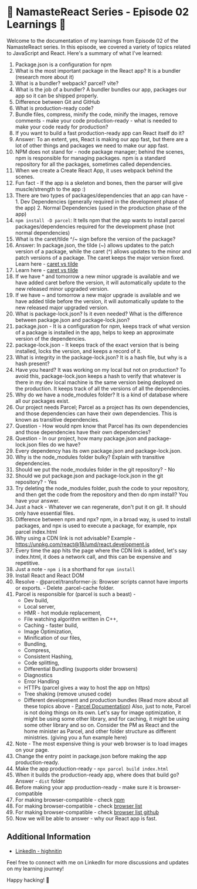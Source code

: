 # 🚀 NamasteReact Series - Episode 02 Learnings 🚀

Welcome to the documentation of my learnings from Episode 02 of the NamasteReact series. In this episode, we covered a variety of topics related to JavaScript and React. Here's a summary of what I've learned:

1. Package.json is a configuration for npm
2. What is the most important package in the React app? It is a bundler (research more about it)
3. What is a bundler? webpack? parcel? vite?
4. What is the job of a bundler? A bundler bundles our app, packages our app so it can be shipped properly.
5. Difference between Git and GitHub
6. What is production-ready code?
7. Bundle files, compress, minify the code, minify the images, remove comments - make your code production-ready - what is needed to make your code ready for production?
8. If you want to build a fast production-ready app can React itself do it?
9. Answer: To an extent, yes, React is making our app fast, but there are a lot of other things and packages we need to make our app fast.
10. NPM does not stand for - node package manager; behind the scenes, npm is responsible for managing packages. npm is a standard repository for all the packages, sometimes called dependencies.
11. When we create a Create React App, it uses webpack behind the scenes.
12. Fun fact - If the app is a skeleton and bones, then the parser will give muscle/strength to the app :)
13. There are two types of packages/dependencies that an app can have - 1. Dev Dependencies (generally required in the development phase of the app) 2. Normal Dependencies (used in the production phase of the app)
14. `npm install -D parcel`: It tells npm that the app wants to install parcel packages/dependencies required for the development phase (not normal dependencies)
15. What is the caret/tilde ^/~ sign before the version of the package?
16. Answer: In package.json, the tilde (~) allows updates to the patch version of a package, while the caret (^) allows updates to the minor and patch versions of a package. The caret keeps the major version fixed. Learn here - [caret vs tilde](https://www.linkedin.com/pulse/difference-bw-tilde-notation-caret-alok-tiwari/)
17. Learn here - [caret vs tilde](https://www.quora.com/Which-is-better-or-caret-in-package-JSON#:~:text=npm%20allows%20installing%20newer%20version,as%20the%20default%20for%20save%20.)
18. If we have ^ and tomorrow a new minor upgrade is available and we have added caret before the version, it will automatically update to the new released minor upgraded version.
19. If we have ~ and tomorrow a new major upgrade is available and we have added tilde before the version, it will automatically update to the new released major upgraded version.
20. What is package-lock.json? Is it even needed? What is the difference between package.json and package-lock.json?
21. package.json - It is a configuration for npm, keeps track of what version of a package is installed in the app, helps to keep an approximate version of the dependencies.
22. package-lock.json - It keeps track of the exact version that is being installed, locks the version, and keeps a record of it.
23. What is integrity in the package-lock.json? It is a hash file, but why is a hash present?
24. Have you heard? It was working on my local but not on production? To avoid this, package-lock.json keeps a hash to verify that whatever is there in my dev local machine is the same version being deployed on the production. It keeps track of all the versions of all the dependencies.
25. Why do we have a node_modules folder? It is a kind of database where all our packages exist.
26. Our project needs Parcel; Parcel as a project has its own dependencies, and those dependencies can have their own dependencies. This is known as transitive dependencies.
27. Question - How would npm know that Parcel has its own dependencies and those dependencies have their own dependencies?
28. Question - In our project, how many package.json and package-lock.json files do we have?
29. Every dependency has its own package.json and package-lock.json.
30. Why is the node_modules folder bulky? Explain with transitive dependencies.
31. Should we put the node_modules folder in the git repository? - No
32. Should we put package.json and package-lock.json in the git repository? - Yes
33. Try deleting the node_modules folder, push the code to your repository, and then get the code from the repository and then do npm install? You have your answer.
34. Just a hack - Whatever we can regenerate, don't put it on git. It should only have essential files.
35. Difference between npm and npx? npm, in a broad way, is used to install packages, and npx is used to execute a package, for example, npx parcel index.html
36. Why using a CDN link is not advisable? Example - https://unpkg.com/react@18/umd/react.development.js
37. Every time the app hits the page where the CDN link is added, let's say index.html, it does a network call, and this can be expensive and repetitive.
38. Just a note - `npm i` is a shorthand for `npm install`
39. Install React and React DOM
40. Resolve - @parcel/transformer-js: Browser scripts cannot have imports or exports. - Delete .parcel-cache folder.
41. Parcel is responsible for (parcel is such a beast) -
    - Dev build,
    - Local server,
    - HMR - hot module replacement,
    - File watching algorithm written in C++,
    - Caching - faster build,
    - Image Optimization,
    - Minification of our files,
    - Bundling,
    - Compress,
    - Consistent Hashing,
    - Code splitting,
    - Differential Bundling (supports older browsers)
    - Diagnostics
    - Error Handling
    - HTTPs (parcel gives a way to host the app on https)
    - Tree shaking (remove unused code)
    - Different development and production bundles
    (Read more about all these topics above - [Parcel Documentation](https://parceljs.org/))
    Also, just to note, Parcel is not doing things on its own. Let's say for image optimization, it might be using some other library, and for caching, it might be using some other library and so on.
    Consider the PM as React and the home minister as Parcel, and other folder structure as different ministries. (giving you a fun example here)
42. Note - The most expensive thing is your web browser is to load images on your page.
43. Change the entry point in package.json before making the app production-ready.
44. Make the app production-ready - `npx parcel build index.html`
45. When it builds the production-ready app, where does that build go? Answer - `dist` folder
46. Before making your app production-ready - make sure it is browser-compatible
47. For making browser-compatible - check [npm](https://www.npmjs.com/package/browserslist)
48. For making browser-compatible - check [browser list](https://browserslist.dev/)
49. For making browser-compatible - check [browser list github](https://github.com/browserslist/browserslist#query-composition)
50. Now we will be able to answer - why our React app is fast.

## Additional Information

- [LinkedIn - highnitin](https://linkedin.com/in/highnitin)

Feel free to connect with me on LinkedIn for more discussions and updates on my learning journey!

Happy hacking! 🚀
